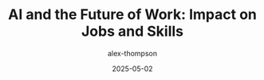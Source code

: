 ---
title: 'AI and the Future of Work: Impact on Jobs and Skills'
summary: |-
  Analyzing how AI is transforming industries and what skills will be crucial in the age of automation.
date: 2025-05-02
author: alex-thompson
---